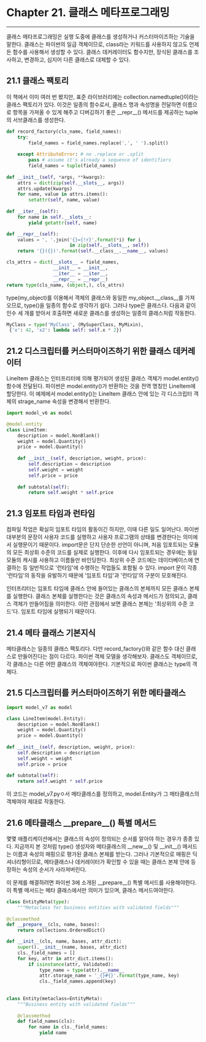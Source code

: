 # Chapter 21. 클래스 메타프로그래밍

-----------

클래스 메타프로그래밍은 실행 도중에 클래스를 생성하거나 커스터마이즈하는 기술을 말한다. 클래스는 파이썬의 일급 객체이므로, class라는 키워드를 사용하지 않고도 언제든 함수를 사용해서 생성할 수 있다. 클래스 데커레이터도 함수지만, 장식된 클래스를 조사하고, 변경하고, 심지어 다른 클래스로 대체할 수 있다.



## 21.1 클래스 팩토리

이 책에서 이미 여러 번 봤지만, 표준 라이브러리에는 collection.namedtuple()이라는 클래스 팩토리가 있다. 이것은 일종의 함수로서, 클래스 명과 속성명을 전달하면 이름으로 항목을 가져올 수 있게 해주고 디버깅하기 좋은 \_\_repr\_\_() 메서드를 제공하는 tuple의 서브클래스를 생성한다.

```python
def record_factory(cls_name, field_names):
    try:
        field_names = field_names.replace(',', ' ').split()
        
    except AttributeError: # no .replace or .split
        pass # assume it's already a sequence of identifiers
        field_names = tuple(field_names)
        
def __init__(self, *args, **kwargs):
    attrs = dict(zip(self.__slots__, args))
    attrs.update(kwargs)
    for name, value in attrs.items():
        setattr(self, name, value)
        
def __iter__(self):
    for name in self.__slots__:
        yield getattr(self, name)

def __repr__(self):
    values = ', '.join('{}={!r}'.format(*i) for i
                       in zip(self.__slots__, self))
    return '{}({})'.format(self.__class__.__name__, values)

cls_attrs = dict(__slots__ = field_names,
                 __init__ = __init__,
                 __iter__ = __iter__,
                 __repr__ = __repr__)
return type(cls_name, (object,), cls_attrs) 
```

type(my_object)를 이용해서 객체의 클래스와 동일한 my_object.__class__를 가져오므로, type()을 일종의 함수로 생각하기 쉽다. 그러나 type은 클래스다. 다음과 같이 인수 세 개를 받아서 호출하면 새로운 클래스를 생성하는 일종의 클래스처럼 작동한다.

```python
MyClass = type('MyClass', (MySuperClass, MyMixin),
 {'x': 42, 'x2': lambda self: self.x * 2})
```



## 21.2 디스크립터를 커스터마이즈하기 위한 클래스 데커레이터

LineItem 클래스는 인터프리터에 의해 평가되어 생성된 클래스 객체가 model.entity() 함수에 전달된다. 파이썬은 model.entity()가 반환하는 것을 전역 명칭인 LineItem에 할당한다. 이 예제에서 model.entity()는 LineItem 클래스 안에 있는 각 디스크립터 객체의 strage_name 속성을 변경해서 반환한다.

```python
import model_v6 as model

@model.entity
class LineItem:
    description = model.NonBlank()
    weight = model.Quantity()
    price = model.Quantity()
    
    def __init__(self, description, weight, price):
        self.description = description
        self.weight = weight
        self.price = price
        
    def subtotal(self):
        return self.weight * self.price
```



## 21.3 임포트 타임과 런타임

컴파일 작업은 확실히 임포트 타임의 활동이긴 하지만, 이때 다른 일도 일어난다. 파이썬 대부분의 문장이 사용자 코드를 실행하고 사용자 프로그램의 상태를 변경한다는 의미에서 실행문이기 때문이다. import문은 단지 단순한 선언이 아니며, 처음 임포트되는 모듈의 모든 최상휘 수준의 코드를 실제로 실행한다. 이후에 다시 임포트되는 경우에는 동일 모듈의 캐시를 사용하고 이름들만 바인딩한다. 최상위 수준 코드에는 데이터베이스에 연결하는 등 일반적으로 '런타임'에 수행하는 작업들도 포함될 수 있다. import 문이 각종 '런타임'의 동작을 유발하기 때문에 '임포트 타임'과 '런타임'의 구분이 모호해진다.

인터프리터는 임포트 타임에 클래스 안에 들어있는 클래스의 본체까지 모든 클래스 본체를 실행한다. 클래스 본체를 실행한다는 것은 클래스의 속성과 메서드가 정의되고, 클래스 객체가 만들어짐을 의미한다. 이런 관점에서 보면 클래스 본체는 '최상위의 수준 코드'다. 임포트 타임에 실행되기 때문이다.



## 21.4 메타 클래스 기본지식

메타클래스는 일종의 클래스 팩토리다. 다만 record_factory()와 같은 함수 대신 클래스로 만들어진다는 점이 다르다. 파이썬 객체 모델을 생각해보자. 클래스도 객체이므로, 각 클래스는 다른 어떤 클래스의 객체여야한다. 기본적으로 파이썬 클래스는 type의 객체다.



## 21.5 디스크립터를 커스터마이즈하기 위한 메타클래스

```python
import model_v7 as model

class LineItem(model.Entity):
    description = model.NonBlank()
    weight = model.Quantity()
    price = model.Quantity()
   
def __init__(self, description, weight, price):
    self.description = description
    self.weight = weight
    self.price = price
   
def subtotal(self):
    return self.weight * self.price
```

이 코드는 model_v7.pyㅇ서 메타클래스를 정의하고, model.Entity가 그 메타클래스의 객체여야 제대로 작동한다.



## 21.6 메타클래스 \_\_prepare\_\_() 특별 메서드

몇몇 애플리케이션에서는 클래스의 속성이 정의되는 순서를 알아야 하는 경우가 종종 있다. 지금까지 본 것처럼 type() 생성자와 메타클래스의 \_\_new\_\_() 및 \_\_init\_\_() 메서드는 이름과 속성의 매핑으로 평가된 클래스 본체를 받는다. 그러나 기본적으로 매핑은 딕셔너리형이므로, 메타클래스나 데커레이터가 확인할 수 있을 때는 클래스 본체 안에 등장하는 속성의 순서가 사라져버린다.

이 문제를 해결하려면 파이썬 3에 소개된 \_\_prepare\_\_() 특별 메서드를 사용해야한다. 이 특별 메서드는 메타 클래스에서만 의미가 있으며, 클래스 메서드여야한다.

```python
class EntityMeta(type):
    """Metaclass for business entities with validated fields"""
    
@classmethod
def __prepare__(cls, name, bases):
    return collections.OrderedDict()

def __init__(cls, name, bases, attr_dict):
    super().__init__(name, bases, attr_dict)
    cls._field_names = []
    for key, attr in attr_dict.items():
        if isinstance(attr, Validated):
            type_name = type(attr).__name__
            attr.storage_name = '_{}#{}'.format(type_name, key)
            cls._field_names.append(key)
            
            
class Entity(metaclass=EntityMeta):
    """Business entity with validated fields"""
    
    @classmethod
    def field_names(cls):
        for name in cls._field_names:
            yield name
```

